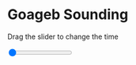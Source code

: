 <h1>Goageb Sounding</h1>
<p>Drag the slider to change the time</p>

<div class="slidecontainer">
<input oninput='setImage(this)' class="slider" type="range" min="0" max="5" value="0" step="1" />
<img id='img'/>
</div>

<script>
var img = document.getElementById('img');
var img_array = ['/assets/images/skwt/skd_goageb_wrfout_d01_2020-06-27_12:00:00.png',
'/assets/images/skwt/skd_goageb_wrfout_d01_2020-06-27_18:00:00.png',
'/assets/images/skwt/skd_goageb_wrfout_d01_2020-06-28_00:00:00.png',
'/assets/images/skwt/skd_goageb_wrfout_d01_2020-06-28_06:00:00.png',
'/assets/images/skwt/skd_goageb_wrfout_d01_2020-06-28_12:00:00.png',];
function setImage(obj)
{
        var value = obj.value;
        img.src = img_array[value];

}
</script>
